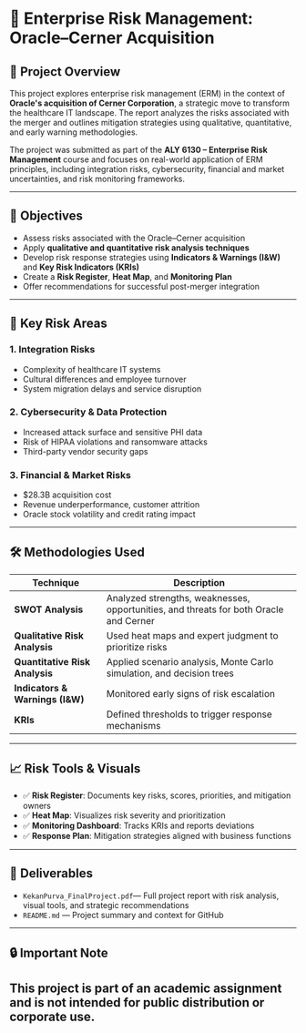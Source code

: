 # 🧠 Enterprise Risk Management: Oracle–Cerner Acquisition

## 📌 Project Overview

This project explores enterprise risk management (ERM) in the context of **Oracle's acquisition of Cerner Corporation**, a strategic move to transform the healthcare IT landscape. The report analyzes the risks associated with the merger and outlines mitigation strategies using qualitative, quantitative, and early warning methodologies.

The project was submitted as part of the **ALY 6130 – Enterprise Risk Management** course and focuses on real-world application of ERM principles, including integration risks, cybersecurity, financial and market uncertainties, and risk monitoring frameworks.

---

## 🧾 Objectives

- Assess risks associated with the Oracle–Cerner acquisition
- Apply **qualitative and quantitative risk analysis techniques**
- Develop risk response strategies using **Indicators & Warnings (I&W)** and **Key Risk Indicators (KRIs)**
- Create a **Risk Register**, **Heat Map**, and **Monitoring Plan**
- Offer recommendations for successful post-merger integration

---

## 🧩 Key Risk Areas

### 1. **Integration Risks**
- Complexity of healthcare IT systems
- Cultural differences and employee turnover
- System migration delays and service disruption

### 2. **Cybersecurity & Data Protection**
- Increased attack surface and sensitive PHI data
- Risk of HIPAA violations and ransomware attacks
- Third-party vendor security gaps

### 3. **Financial & Market Risks**
- $28.3B acquisition cost
- Revenue underperformance, customer attrition
- Oracle stock volatility and credit rating impact

---

## 🛠️ Methodologies Used

| Technique | Description |
|----------|-------------|
| **SWOT Analysis** | Analyzed strengths, weaknesses, opportunities, and threats for both Oracle and Cerner |
| **Qualitative Risk Analysis** | Used heat maps and expert judgment to prioritize risks |
| **Quantitative Risk Analysis** | Applied scenario analysis, Monte Carlo simulation, and decision trees |
| **Indicators & Warnings (I&W)** | Monitored early signs of risk escalation |
| **KRIs** | Defined thresholds to trigger response mechanisms |

---

## 📈 Risk Tools & Visuals

- ✅ **Risk Register**: Documents key risks, scores, priorities, and mitigation owners
- ✅ **Heat Map**: Visualizes risk severity and prioritization
- ✅ **Monitoring Dashboard**: Tracks KRIs and reports deviations
- ✅ **Response Plan**: Mitigation strategies aligned with business functions

---

## 📂 Deliverables

- `KekanPurva_FinalProject.pdf`— Full project report with risk analysis, visual tools, and strategic recommendations
- `README.md` — Project summary and context for GitHub
  
---

## 🔒 Important Note

This project is part of an academic assignment and is **not intended for public distribution or corporate use**.  
---
